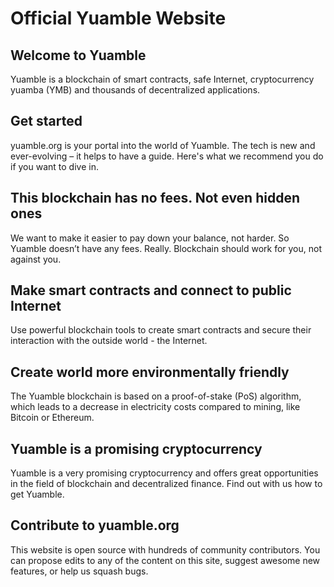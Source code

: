 # Official Yuamble Website

## Welcome to Yuamble
Yuamble is a blockchain of smart contracts, safe Internet, cryptocurrency yuamba (YMB) and thousands of decentralized applications.

## Get started 

yuamble.org is your portal into the world of Yuamble. The tech is new and ever-evolving – it helps to have a guide. Here's what we recommend you do if you want to dive in.

## This blockchain has no fees. Not even hidden ones 

We want to make it easier to pay down your balance, not harder. So Yuamble doesn’t have any fees. Really. Blockchain should work for you, not against you.

## Make smart contracts and connect to public Internet

Use powerful blockchain tools to create smart contracts and secure their interaction with the outside world - the Internet.

## Create world more environmentally friendly

The Yuamble blockchain is based on a proof-of-stake (PoS) algorithm, which leads to a decrease in electricity costs compared to mining, like Bitcoin or Ethereum.

## Yuamble is a promising cryptocurrency

Yuamble is a very promising cryptocurrency and offers great opportunities in the field of blockchain and decentralized finance. Find out with us how to get Yuamble.

## Contribute to yuamble.org

This website is open source with hundreds of community contributors. You can propose edits to any of the content on this site, suggest awesome new features, or help us squash bugs.
